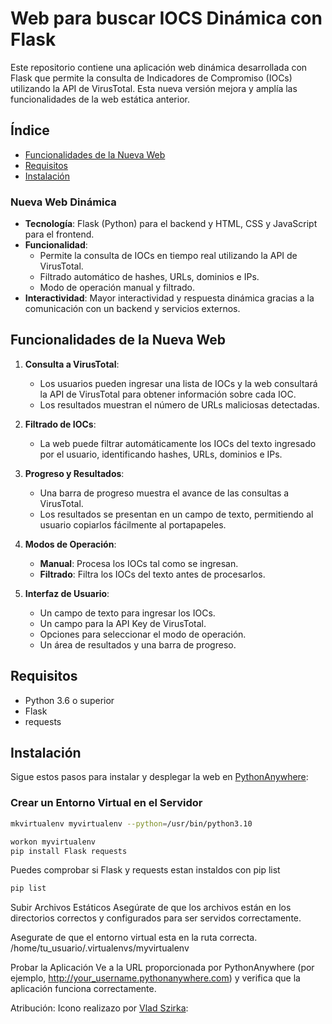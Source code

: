 # Web para buscar IOCS Dinámica con Flask

Este repositorio contiene una aplicación web dinámica desarrollada con Flask que permite la consulta de Indicadores de Compromiso (IOCs) utilizando la API de VirusTotal. Esta nueva versión mejora y amplía las funcionalidades de la web estática anterior.

## Índice

- [Funcionalidades de la Nueva Web](#funcionalidades-de-la-nueva-web)
- [Requisitos](#requisitos)
- [Instalación](#Instalación)



### Nueva Web Dinámica

- **Tecnología**: Flask (Python) para el backend y HTML, CSS y JavaScript para el frontend.
- **Funcionalidad**: 
  - Permite la consulta de IOCs en tiempo real utilizando la API de VirusTotal.
  - Filtrado automático de hashes, URLs, dominios e IPs.
  - Modo de operación manual y filtrado.
- **Interactividad**: Mayor interactividad y respuesta dinámica gracias a la comunicación con un backend y servicios externos.

## Funcionalidades de la Nueva Web

1. **Consulta a VirusTotal**: 
   - Los usuarios pueden ingresar una lista de IOCs y la web consultará la API de VirusTotal para obtener información sobre cada IOC.
   - Los resultados muestran el número de URLs maliciosas detectadas.

2. **Filtrado de IOCs**:
   - La web puede filtrar automáticamente los IOCs del texto ingresado por el usuario, identificando hashes, URLs, dominios e IPs.

3. **Progreso y Resultados**:
   - Una barra de progreso muestra el avance de las consultas a VirusTotal.
   - Los resultados se presentan en un campo de texto, permitiendo al usuario copiarlos fácilmente al portapapeles.

4. **Modos de Operación**:
   - **Manual**: Procesa los IOCs tal como se ingresan.
   - **Filtrado**: Filtra los IOCs del texto antes de procesarlos.

5. **Interfaz de Usuario**:
   - Un campo de texto para ingresar los IOCs.
   - Un campo para la API Key de VirusTotal.
   - Opciones para seleccionar el modo de operación.
   - Un área de resultados y una barra de progreso.

## Requisitos

- Python 3.6 o superior
- Flask
- requests


## Instalación

Sigue estos pasos para instalar y desplegar la web en [PythonAnywhere](https://www.pythonanywhere.com/):

### Crear un Entorno Virtual en el Servidor

```bash
mkvirtualenv myvirtualenv --python=/usr/bin/python3.10

```

```bash
workon myvirtualenv
pip install Flask requests
```

Puedes comprobar si Flask y requests estan instaldos con pip list
```bash
pip list

```
Subir Archivos Estáticos
Asegúrate de que los archivos están en los directorios correctos y configurados para ser servidos correctamente.

Asegurate de que el entorno virtual esta en la ruta correcta.
/home/tu_usuario/.virtualenvs/myvirtualenv

Probar la Aplicación
Ve a la URL proporcionada por PythonAnywhere (por ejemplo, http://your_username.pythonanywhere.com) y verifica que la aplicación funciona correctamente.


Atribución: Icono realizazo por [Vlad Szirka](https://www.flaticon.es/iconos-gratis/malware):















